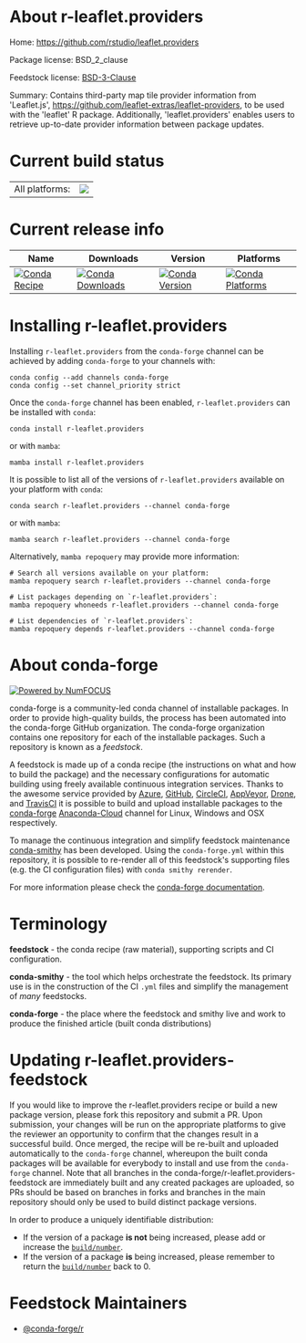 About r-leaflet.providers
=========================

Home: https://github.com/rstudio/leaflet.providers

Package license: BSD_2_clause

Feedstock license: [BSD-3-Clause](https://github.com/conda-forge/r-leaflet.providers-feedstock/blob/main/LICENSE.txt)

Summary: Contains third-party map tile provider information from 'Leaflet.js', <https://github.com/leaflet-extras/leaflet-providers>, to be used with the 'leaflet' R package. Additionally, 'leaflet.providers' enables users to retrieve up-to-date provider information between package updates.

Current build status
====================


<table><tr><td>All platforms:</td>
    <td>
      <a href="https://dev.azure.com/conda-forge/feedstock-builds/_build/latest?definitionId=8442&branchName=main">
        <img src="https://dev.azure.com/conda-forge/feedstock-builds/_apis/build/status/r-leaflet.providers-feedstock?branchName=main">
      </a>
    </td>
  </tr>
</table>

Current release info
====================

| Name | Downloads | Version | Platforms |
| --- | --- | --- | --- |
| [![Conda Recipe](https://img.shields.io/badge/recipe-r--leaflet.providers-green.svg)](https://anaconda.org/conda-forge/r-leaflet.providers) | [![Conda Downloads](https://img.shields.io/conda/dn/conda-forge/r-leaflet.providers.svg)](https://anaconda.org/conda-forge/r-leaflet.providers) | [![Conda Version](https://img.shields.io/conda/vn/conda-forge/r-leaflet.providers.svg)](https://anaconda.org/conda-forge/r-leaflet.providers) | [![Conda Platforms](https://img.shields.io/conda/pn/conda-forge/r-leaflet.providers.svg)](https://anaconda.org/conda-forge/r-leaflet.providers) |

Installing r-leaflet.providers
==============================

Installing `r-leaflet.providers` from the `conda-forge` channel can be achieved by adding `conda-forge` to your channels with:

```
conda config --add channels conda-forge
conda config --set channel_priority strict
```

Once the `conda-forge` channel has been enabled, `r-leaflet.providers` can be installed with `conda`:

```
conda install r-leaflet.providers
```

or with `mamba`:

```
mamba install r-leaflet.providers
```

It is possible to list all of the versions of `r-leaflet.providers` available on your platform with `conda`:

```
conda search r-leaflet.providers --channel conda-forge
```

or with `mamba`:

```
mamba search r-leaflet.providers --channel conda-forge
```

Alternatively, `mamba repoquery` may provide more information:

```
# Search all versions available on your platform:
mamba repoquery search r-leaflet.providers --channel conda-forge

# List packages depending on `r-leaflet.providers`:
mamba repoquery whoneeds r-leaflet.providers --channel conda-forge

# List dependencies of `r-leaflet.providers`:
mamba repoquery depends r-leaflet.providers --channel conda-forge
```


About conda-forge
=================

[![Powered by
NumFOCUS](https://img.shields.io/badge/powered%20by-NumFOCUS-orange.svg?style=flat&colorA=E1523D&colorB=007D8A)](https://numfocus.org)

conda-forge is a community-led conda channel of installable packages.
In order to provide high-quality builds, the process has been automated into the
conda-forge GitHub organization. The conda-forge organization contains one repository
for each of the installable packages. Such a repository is known as a *feedstock*.

A feedstock is made up of a conda recipe (the instructions on what and how to build
the package) and the necessary configurations for automatic building using freely
available continuous integration services. Thanks to the awesome service provided by
[Azure](https://azure.microsoft.com/en-us/services/devops/), [GitHub](https://github.com/),
[CircleCI](https://circleci.com/), [AppVeyor](https://www.appveyor.com/),
[Drone](https://cloud.drone.io/welcome), and [TravisCI](https://travis-ci.com/)
it is possible to build and upload installable packages to the
[conda-forge](https://anaconda.org/conda-forge) [Anaconda-Cloud](https://anaconda.org/)
channel for Linux, Windows and OSX respectively.

To manage the continuous integration and simplify feedstock maintenance
[conda-smithy](https://github.com/conda-forge/conda-smithy) has been developed.
Using the ``conda-forge.yml`` within this repository, it is possible to re-render all of
this feedstock's supporting files (e.g. the CI configuration files) with ``conda smithy rerender``.

For more information please check the [conda-forge documentation](https://conda-forge.org/docs/).

Terminology
===========

**feedstock** - the conda recipe (raw material), supporting scripts and CI configuration.

**conda-smithy** - the tool which helps orchestrate the feedstock.
                   Its primary use is in the construction of the CI ``.yml`` files
                   and simplify the management of *many* feedstocks.

**conda-forge** - the place where the feedstock and smithy live and work to
                  produce the finished article (built conda distributions)


Updating r-leaflet.providers-feedstock
======================================

If you would like to improve the r-leaflet.providers recipe or build a new
package version, please fork this repository and submit a PR. Upon submission,
your changes will be run on the appropriate platforms to give the reviewer an
opportunity to confirm that the changes result in a successful build. Once
merged, the recipe will be re-built and uploaded automatically to the
`conda-forge` channel, whereupon the built conda packages will be available for
everybody to install and use from the `conda-forge` channel.
Note that all branches in the conda-forge/r-leaflet.providers-feedstock are
immediately built and any created packages are uploaded, so PRs should be based
on branches in forks and branches in the main repository should only be used to
build distinct package versions.

In order to produce a uniquely identifiable distribution:
 * If the version of a package **is not** being increased, please add or increase
   the [``build/number``](https://docs.conda.io/projects/conda-build/en/latest/resources/define-metadata.html#build-number-and-string).
 * If the version of a package **is** being increased, please remember to return
   the [``build/number``](https://docs.conda.io/projects/conda-build/en/latest/resources/define-metadata.html#build-number-and-string)
   back to 0.

Feedstock Maintainers
=====================

* [@conda-forge/r](https://github.com/conda-forge/r/)

